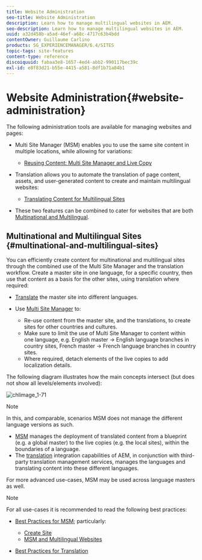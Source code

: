 ```yaml
---
title: Website Administration
seo-title: Website Administration
description: Learn how to manage multilingual websites in AEM.
seo-description: Learn how to manage multilingual websites in AEM.
uuid: a32d458b-a5ad-46ef-a68c-4717c63b4bdd
contentOwner: Guillaume Carlino
products: SG_EXPERIENCEMANAGER/6.4/SITES
topic-tags: site-features
content-type: reference
discoiquuid: fabaa3e8-1657-4ed4-abb2-990117bec39c
exl-id: e8f83d21-b55e-4415-a581-8df1b71a84b1
---
```

# Website Administration{#website-administration}

The following administration tools are available for managing websites and pages:

* Multi Site Manager (MSM) enables you to use the same site content in multiple locations, while allowing for variations:

    * [Reusing Content: Multi Site Manager and Live Copy](/help/sites-administering/msm.md)

* Translation allows you to automate the translation of page content, assets, and user-generated content to create and maintain multilingual websites:

    * [Translating Content for Multilingual Sites](/help/sites-administering/translation.md)

* These two features can be combined to cater for websites that are both [Multinational and Multilingual](#multinational-and-multilingual-sites).

## Multinational and Multilingual Sites {#multinational-and-multilingual-sites}

You can efficiently create content for multinational and multilingual sites through the combined use of the Multi Site Manager and the translation workflow. Create a master site in one language, for a specific country, then use that content as a basis for the other sites, using translation where required:

* [Translate](/help/sites-administering/translation.md) the master site into different languages.   

* Use [Multi Site Manager](/help/sites-administering/msm.md) to:

    * Re-use content from the master site, and the translations, to create sites for other countries and cultures.
    * Make sure to limit the use of Multi Site Manager to content within one language, e.g. English master -&gt; English language branches in country sites, French master -&gt; French language branches in country sites. 
    * Where required, detach elements of the live copies to add localization details.

The following diagram illustrates how the main concepts intersect (but does not show all levels/elements involved):

![chlimage_1-71](assets/chlimage_1-71.png)

>[!NOTE]
>
>In this, and comparable, scenarios MSM does not manage the different language versions as such.
>
>* [MSM](/help/sites-administering/msm.md) manages the deployment of translated content from a blueprint (e.g. a global master) to the live copies (e.g. the local sites), within the boundaries of a language.
>* The [translation](/help/sites-administering/translation.md) integration capabilities of AEM, in conjunction with third-party translation management services, manages the languages and translating content into these different languages.
>
>For more advanced use-cases, MSM may be used across language masters as well.

>[!NOTE]
>
>For all use-cases it is recommended to read the following best practices:
>
>* [Best Practices for MSM](/help/sites-administering/msm-best-practices.md); particularly: 
>
>   * [Create Site](/help/sites-administering/msm-best-practices.md#create-site)
>   * [MSM and Multilingual Websites](/help/sites-administering/msm-best-practices.md#msm-and-multilingual-websites)
>
>* [Best Practices for Translation](/help/sites-administering/tc-bp.md)
